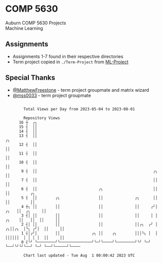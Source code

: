 # COMP 5630
Auburn COMP 5630 Projects  
Machine Learning

## Assignments
- Assignments 1-7 found in their respective directories
- Term project copied in `./Term-Project` from [ML-Project](https://github.com/wumphlett/ML-Project)

## Special Thanks
- [@MatthewFreestone](https://github.com/MatthewFreestone) - term project groupmate and matrix wizard
- [@mss0033](https://github.com/mss0033) - term project groupmate

```

        Total Views per Day from 2023-05-04 to 2023-08-01

        Repository Views
      16 ┼  ╭╮
      15 ┤  ││
      14 ┤  ││
      13 ┤  ││                                                                    ╭╮
      12 ┤  ││                                                                    ││
      11 ┤  ││                                                                    ││
      10 ┤  ││                                                                    ││
       9 ┤  ││                                                   ╭╮               ││
       7 ┤  ││                                                   ││               ││
       6 ┤  ││                           ╭╮                      ││               ││         ╭╮
       5 ┤  ││        ╭╮                 ││              ╭╮      ││               ││         ││
       4 ┼╮ ││        ││                 ││              ││     ╭╯│          ╭╮   ││  ╭╮     ││
       3 ┤│ ││        ││                 ││              ││     │ │    ╭╮    ││   ││  ││     ││
       2 ┤│ ││        ││                 ││              ││╭╮  ╭╯ │  ╭╮││╭╮  │╰╮ ╭╯│  ││     ││
       1 ┤│╭╯│        ││              ╭╮ ││    ╭╮        │││╰╮ │  │  ││││││  │ │ │ │  ││     ││
       0 ┤╰╯ ╰────────╯╰──────────────╯╰─╯╰────╯╰────────╯╰╯ ╰─╯  ╰──╯╰╯╰╯╰──╯ ╰─╯ ╰──╯╰─────╯╰────

        Chart last updated - Tue Aug  1 00:00:42 2023 UTC
        
```
